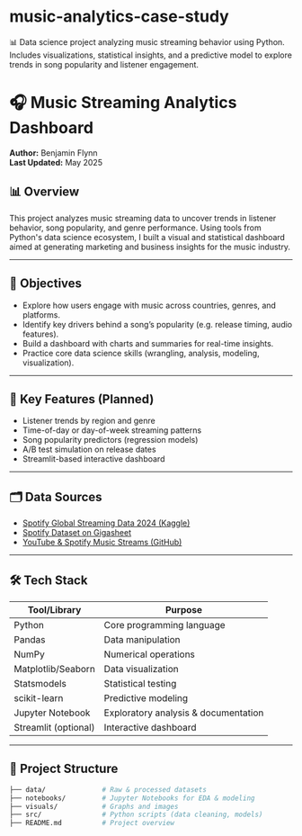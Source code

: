 # music-analytics-case-study
📊 Data science project analyzing music streaming behavior using Python. Includes visualizations, statistical insights, and a predictive model to explore trends in song popularity and listener engagement.

# 🎧 Music Streaming Analytics Dashboard

**Author:** Benjamin Flynn  
**Last Updated:** May 2025

## 📊 Overview

This project analyzes music streaming data to uncover trends in listener behavior, song popularity, and genre performance. Using tools from Python's data science ecosystem, I built a visual and statistical dashboard aimed at generating marketing and business insights for the music industry.

---

## 🧠 Objectives

- Explore how users engage with music across countries, genres, and platforms.
- Identify key drivers behind a song’s popularity (e.g. release timing, audio features).
- Build a dashboard with charts and summaries for real-time insights.
- Practice core data science skills (wrangling, analysis, modeling, visualization).

---

## 📌 Key Features (Planned)
- Listener trends by region and genre
- Time-of-day or day-of-week streaming patterns
- Song popularity predictors (regression models)
- A/B test simulation on release dates
- Streamlit-based interactive dashboard

---

## 🗂️ Data Sources

- [Spotify Global Streaming Data 2024 (Kaggle)](https://www.kaggle.com/datasets/atharvasoundankar/spotify-global-streaming-data-2024)
- [Spotify Dataset on Gigasheet](https://gigasheet.com/sample-data/spotify-dataset)
- [YouTube & Spotify Music Streams (GitHub)](https://github.com/dimasrepo/Music-Streaming-Data-Analysis)

---

## 🛠️ Tech Stack

| Tool/Library      | Purpose                            |
|------------------|------------------------------------|
| Python            | Core programming language          |
| Pandas            | Data manipulation                  |
| NumPy             | Numerical operations               |
| Matplotlib/Seaborn| Data visualization                 |
| Statsmodels       | Statistical testing                |
| scikit-learn      | Predictive modeling                |
| Jupyter Notebook  | Exploratory analysis & documentation |
| Streamlit (optional) | Interactive dashboard           |

---

## 📁 Project Structure

```bash
├── data/              # Raw & processed datasets
├── notebooks/         # Jupyter Notebooks for EDA & modeling
├── visuals/           # Graphs and images
├── src/               # Python scripts (data cleaning, models)
├── README.md          # Project overview
